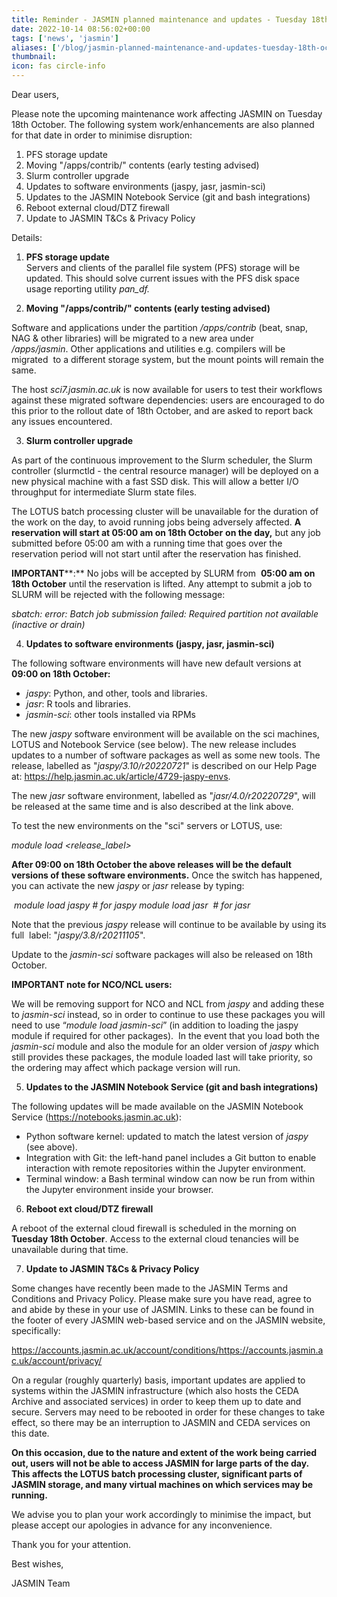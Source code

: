 ```yaml
---
title: Reminder - JASMIN planned maintenance and updates - Tuesday 18th October
date: 2022-10-14 08:56:02+00:00
tags: ['news', 'jasmin']
aliases: ['/blog/jasmin-planned-maintenance-and-updates-tuesday-18th-october']
thumbnail: 
icon: fas circle-info
---
```


Dear users,  
  



Please note the upcoming maintenance work affecting JASMIN on Tuesday 18th October. The following system work/enhancements are also planned for that date in order to minimise disruption: 


1. PFS storage update
2. Moving "/apps/contrib/" contents (early testing advised)
3. Slurm controller upgrade
4. Updates to software environments (jaspy, jasr, jasmin-sci)
5. Updates to the JASMIN Notebook Service (git and bash integrations)
6. Reboot external cloud/DTZ firewall
7. Update to JASMIN T&Cs & Privacy Policy


Details:  
  



1. **PFS storage update**  
Servers and clients of the parallel file system (PFS) storage will be updated. This should solve current issues with the PFS disk space usage reporting utility *pan\_df.*



2. **Moving "/apps/contrib/" contents (early testing advised)**


Software and applications under the partition */apps/contrib* (beat, snap, NAG & other libraries) will be migrated to a new area under */apps/jasmin*. Other applications and utilities e.g. compilers will be migrated  to a different storage system, but the mount points will remain the same.


The host *sci7.jasmin.ac.uk* is now available for users to test their workflows against these migrated software dependencies: users are encouraged to do this prior to the rollout date of 18th October, and are asked to report back any issues encountered.



3. **Slurm controller upgrade**


As part of the continuous improvement to the Slurm scheduler, the Slurm controller (slurmctld - the central resource manager) will be deployed on a new physical machine with a fast SSD disk. This will allow a better I/O throughput for intermediate Slurm state files.



The LOTUS batch processing cluster will be unavailable for the duration of the work on the day, to avoid running jobs being adversely affected. **A reservation will start at 05:00 am on 18th October** **on the day,** but any job submitted before 05:00 am with a running time that goes over the reservation period will not start until after the reservation has finished.



**IMPORTANT****:** No jobs will be accepted by SLURM from  **05:00 am on 18th October** until the reservation is lifted. Any attempt to submit a job to SLURM will be rejected with the following message: 


*sbatch: error: Batch job submission failed: Required partition not available (inactive or drain)*



4. **Updates to software environments (jaspy, jasr, jasmin-sci)**


The following software environments will have new default versions at **09:00 on 18th October:**


* *jaspy*: Python, and other, tools and libraries.
* *jasr*: R tools and libraries.
* *jasmin-sci*: other tools installed via RPMs



The new *jaspy* software environment will be available on the sci machines, LOTUS and Notebook Service (see below). The new release includes updates to a number of software packages as well as some new tools. The release, labelled as "*jaspy/3.10/r20220721*" is described on our Help Page at: <https://help.jasmin.ac.uk/article/4729-jaspy-envs>.



The new *jasr* software environment, labelled as "*jasr/4.0/r20220729*", will be released at the same time and is also described at the link above.



To test the new environments on the "sci" servers or LOTUS, use:



*module load <release\_label>*



**After 09:00 on 18th October the above releases will be the default versions of these software environments.** Once the switch has happened, you can activate the new *jaspy* or *jasr* release by typing:  



 *module load jaspy # for jaspy* *module load jasr  # for jasr*



Note that the previous *jaspy* release will continue to be available by using its full  label: "*jaspy/3.8/r20211105*".



Update to the *jasmin-sci* software packages will also be released on 18th October.



**IMPORTANT note for NCO/NCL users:**



We will be removing support for NCO and NCL from *jaspy* and adding these to *jasmin-sci* instead, so in order to continue to use these packages you will need to use “*module load jasmin-sci*” (in addition to loading the jaspy module if required for other packages).  In the event that you load both the *jasmin-sci* module and also the module for an older version of *jaspy* which still provides these packages, the module loaded last will take priority, so the ordering may affect which package version will run.



5. **Updates to the JASMIN Notebook Service (git and bash integrations)**


The following updates will be made available on the JASMIN Notebook Service (<https://notebooks.jasmin.ac.uk>):


* Python software kernel: updated to match the latest version of *jaspy* (see above).
* Integration with Git: the left-hand panel includes a Git button to enable interaction with remote repositories within the Jupyter environment.
* Terminal window: a Bash terminal window can now be run from within the Jupyter environment inside your browser.



6. **Reboot ext cloud/DTZ firewall**


A reboot of the external cloud firewall is scheduled in the morning on **Tuesday 18th October**. Access to the external cloud tenancies will be unavailable during that time.  



7. **Update to JASMIN T&Cs & Privacy Policy**


Some changes have recently been made to the JASMIN Terms and Conditions and Privacy Policy. Please make sure you have read, agree to and abide by these in your use of JASMIN. Links to these can be found in the footer of every JASMIN web-based service and on the JASMIN website, specifically:


<https://accounts.jasmin.ac.uk/account/conditions/><https://accounts.jasmin.ac.uk/account/privacy/>


On a regular (roughly quarterly) basis, important updates are applied to systems within the JASMIN infrastructure (which also hosts the CEDA Archive and associated services) in order to keep them up to date and secure. Servers may need to be rebooted in order for these changes to take effect, so there may be an interruption to JASMIN and CEDA services on this date.



**On this occasion, due to the nature and extent of the work being carried out, users will not be able to access JASMIN for large parts of the day. This affects the LOTUS batch processing cluster, significant parts of JASMIN storage, and many virtual machines on which services may be running.**



We advise you to plan your work accordingly to minimise the impact, but please accept our apologies in advance for any inconvenience.  
  



Thank you for your attention.  
  



Best wishes,  


JASMIN Team


 


